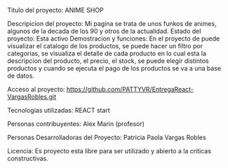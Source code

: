 Titulo del proyecto: ANIME SHOP

Descripicion del proyecto: Mi pagina se trata de unos funkos de animes, algunos de la decada de los 90 y otros de la actualidad.
Estado del proyecto: Esta activo
Demostracion y funciones: En el proyecto de puede visualizar el catalogo de los productos, se puede hacer un filtro por categorias, se visualiza el detalle de cada producto en lo cual esta la descripcion del producto, el precio, el stock, se puede elegir distintos productos y cuando se ejecuta el pago de los productos se va a una base de datos. 

Acceso al proyecto:  https://github.com/PATTYVR/EntregaReact-VargasRobles.git

Tecnologias utilizadas: REACT start

Personas contribuyentes: Alex Marin (profesor)

Personas Desarrolladoras del Proyecto: Patricia Paola Vargas Robles

Licencia: Es proyecto esta libre para ser utilizado y abierto a la criticas constructivas.



